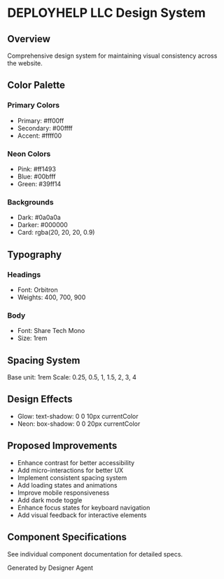 # DEPLOYHELP LLC Design System

## Overview
Comprehensive design system for maintaining visual consistency across the website.

## Color Palette

### Primary Colors
- Primary: #ff00ff
- Secondary: #00ffff
- Accent: #ffff00

### Neon Colors
- Pink: #ff1493
- Blue: #00bfff
- Green: #39ff14

### Backgrounds
- Dark: #0a0a0a
- Darker: #000000
- Card: rgba(20, 20, 20, 0.9)

## Typography

### Headings
- Font: Orbitron
- Weights: 400, 700, 900

### Body
- Font: Share Tech Mono
- Size: 1rem

## Spacing System
Base unit: 1rem
Scale: 0.25, 0.5, 1, 1.5, 2, 3, 4

## Design Effects
- Glow: text-shadow: 0 0 10px currentColor
- Neon: box-shadow: 0 0 20px currentColor

## Proposed Improvements
- Enhance contrast for better accessibility
- Add micro-interactions for better UX
- Implement consistent spacing system
- Add loading states and animations
- Improve mobile responsiveness
- Add dark mode toggle
- Enhance focus states for keyboard navigation
- Add visual feedback for interactive elements

## Component Specifications
See individual component documentation for detailed specs.

Generated by Designer Agent
